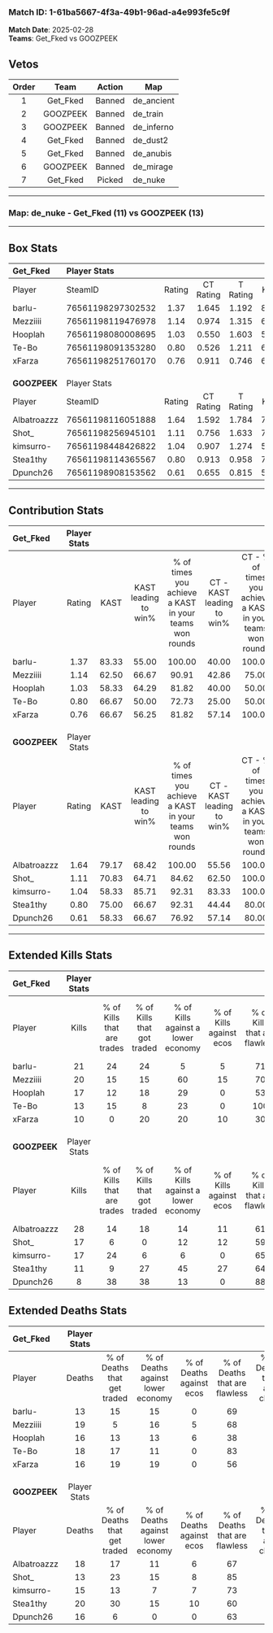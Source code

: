 ### Match ID: 1-61ba5667-4f3a-49b1-96ad-a4e993fe5c9f  
**Match Date**: 2025-02-28  
**Teams**: Get_Fked vs GOOZPEEK  

## Vetos  

| Order | Team | Action | Map |
| :---: | :--: | :----: | --- |
| 1 | Get_Fked | Banned | de_ancient |
| 2 | GOOZPEEK | Banned | de_train |
| 3 | GOOZPEEK | Banned | de_inferno |
| 4 | Get_Fked | Banned | de_dust2 |
| 5 | Get_Fked | Banned | de_anubis |
| 6 | GOOZPEEK | Banned | de_mirage |
| 7 | Get_Fked | Picked | de_nuke |

---  

### **Map**: de_nuke - Get_Fked (11) vs GOOZPEEK (13)  
---  

## Box Stats  

| **Get_Fked** | Player Stats      |        |           |          |       |       |       |         |        |      |     |
| :- | :- | :-: | :-: | :-: | :-: | :-: | :-: | :-: | :-: | :-: | :-: |
| Player       | SteamID           | Rating | CT Rating | T Rating | KAST  |  ADR  | Kills | Assists | Deaths | K/D  | HS% |
| barlu-       | 76561198297302532 |  1.37  |   1.645   |  1.192   | 83.33 | 72.7  |  21   |    1    |   13   | 1.62 | 61  |
| Mezziiii     | 76561198119476978 |  1.14  |   0.974   |  1.315   | 62.50 | 94.6  |  20   |    6    |   19   | 1.05 | 55  |
| Hooplah      | 76561198080008695 |  1.03  |   0.550   |  1.603   | 58.33 | 86.2  |  17   |    3    |   16   | 1.06 | 88  |
| Te-Bo        | 76561198091353280 |  0.80  |   0.526   |  1.211   | 66.67 | 55.3  |  13   |    2    |   18   | 0.72 | 30  |
| xFarza       | 76561198251760170 |  0.76  |   0.911   |  0.746   | 66.67 | 59.4  |  10   |    4    |   16   | 0.63 | 50  |
|              |                   |        |           |          |       |       |       |         |        |      |     |
|              |                   |        |           |          |       |       |       |         |        |      |     |
|              |                   |        |           |          |       |       |       |         |        |      |     |
| **GOOZPEEK** | Player Stats      |        |           |          |       |       |       |         |        |      |     |
| Player       | SteamID           | Rating | CT Rating | T Rating | KAST  |  ADR  | Kills | Assists | Deaths | K/D  | HS% |
| Albatroazzz  | 76561198116051888 |  1.64  |   1.592   |  1.784   | 79.17 | 116.0 |  28   |    4    |   18   | 1.56 | 53  |
| Shot_        | 76561198256945101 |  1.11  |   0.756   |  1.633   | 70.83 | 62.6  |  17   |    2    |   13   | 1.31 | 11  |
| kimsurro-    | 76561198448426822 |  1.04  |   0.907   |  1.274   | 58.33 | 79.4  |  17   |    5    |   15   | 1.13 | 64  |
| Stea1thy     | 76561198114365567 |  0.80  |   0.913   |  0.958   | 75.00 | 67.7  |  11   |    5    |   20   | 0.55 | 81  |
| Dpunch26     | 76561198908153562 |  0.61  |   0.655   |  0.815   | 58.33 | 50.6  |   8   |    6    |   16   | 0.50 | 62  |
---  

## Contribution Stats  

| **Get_Fked** | Player Stats |       |                      |                                                        |                           |                                                             |                          |                                                            |
| :- | :-: | :-: | :-: | :-: | :-: | :-: | :-: | :-: |
| Player       |    Rating    | KAST  | KAST leading to win% | % of times you achieve a KAST in your teams won rounds | CT - KAST leading to win% | CT - % of times you achieve a KAST in your teams won rounds | T - KAST leading to win% | T - % of times you achieve a KAST in your teams won rounds |
| barlu-       |     1.37     | 83.33 |        55.00         |                         100.00                         |           40.00           |                           100.00                            |          70.00           |                           100.00                           |
| Mezziiii     |     1.14     | 62.50 |        66.67         |                         90.91                          |           42.86           |                            75.00                            |          87.50           |                           100.00                           |
| Hooplah      |     1.03     | 58.33 |        64.29         |                         81.82                          |           40.00           |                            50.00                            |          77.78           |                           100.00                           |
| Te-Bo        |     0.80     | 66.67 |        50.00         |                         72.73                          |           25.00           |                            50.00                            |          75.00           |                           85.71                            |
| xFarza       |     0.76     | 66.67 |        56.25         |                         81.82                          |           57.14           |                           100.00                            |          55.56           |                           71.43                            |
|              |              |       |                      |                                                        |                           |                                                             |                          |                                                            |
|              |              |       |                      |                                                        |                           |                                                             |                          |                                                            |
|              |              |       |                      |                                                        |                           |                                                             |                          |                                                            |
| **GOOZPEEK** | Player Stats |       |                      |                                                        |                           |                                                             |                          |                                                            |
| Player       |    Rating    | KAST  | KAST leading to win% | % of times you achieve a KAST in your teams won rounds | CT - KAST leading to win% | CT - % of times you achieve a KAST in your teams won rounds | T - KAST leading to win% | T - % of times you achieve a KAST in your teams won rounds |
| Albatroazzz  |     1.64     | 79.17 |        68.42         |                         100.00                         |           55.56           |                           100.00                            |          80.00           |                           100.00                           |
| Shot_        |     1.11     | 70.83 |        64.71         |                         84.62                          |           62.50           |                           100.00                            |          66.67           |                           75.00                            |
| kimsurro-    |     1.04     | 58.33 |        85.71         |                         92.31                          |           83.33           |                           100.00                            |          87.50           |                           87.50                            |
| Stea1thy     |     0.80     | 75.00 |        66.67         |                         92.31                          |           44.44           |                            80.00                            |          88.89           |                           100.00                           |
| Dpunch26     |     0.61     | 58.33 |        66.67         |                         76.92                          |           57.14           |                            80.00                            |          75.00           |                           75.00                            |
---  

## Extended Kills Stats  

| **Get_Fked** | Player Stats |                            |                            |                                    |                         |                              |                                 |                                       |                    |           |
| :- | :-: | :-: | :-: | :-: | :-: | :-: | :-: | :-: | :-: | :-: |
| Player       |    Kills     | % of Kills that are trades | % of Kills that got traded | % of Kills against a lower economy | % of Kills against ecos | % of Kills that are flawless | % of Kills that are close duels | % of Kills that are assisted by flash | Pistol Round Kills | AWP Kills |
| barlu-       |      21      |             24             |             24             |                 5                  |            5            |              71              |                5                |                   5                   |         3          |     0     |
| Mezziiii     |      20      |             15             |             15             |                 60                 |           15            |              70              |               10                |                   0                   |         0          |     0     |
| Hooplah      |      17      |             12             |             18             |                 29                 |            0            |              53              |               12                |                   0                   |         5          |     0     |
| Te-Bo        |      13      |             15             |             8              |                 23                 |            0            |             100              |                0                |                   0                   |         2          |     8     |
| xFarza       |      10      |             0              |             20             |                 20                 |           10            |              30              |               20                |                   0                   |         0          |     2     |
|              |              |                            |                            |                                    |                         |                              |                                 |                                       |                    |           |
|              |              |                            |                            |                                    |                         |                              |                                 |                                       |                    |           |
|              |              |                            |                            |                                    |                         |                              |                                 |                                       |                    |           |
| **GOOZPEEK** | Player Stats |                            |                            |                                    |                         |                              |                                 |                                       |                    |           |
| Player       |    Kills     | % of Kills that are trades | % of Kills that got traded | % of Kills against a lower economy | % of Kills against ecos | % of Kills that are flawless | % of Kills that are close duels | % of Kills that are assisted by flash | Pistol Round Kills | AWP Kills |
| Albatroazzz  |      28      |             14             |             18             |                 14                 |           11            |              61              |               11                |                   0                   |         3          |     1     |
| Shot_        |      17      |             6              |             0              |                 12                 |           12            |              59              |                0                |                   0                   |         0          |     6     |
| kimsurro-    |      17      |             24             |             6              |                 6                  |            0            |              65              |                0                |                   6                   |         0          |     0     |
| Stea1thy     |      11      |             9              |             27             |                 45                 |           27            |              64              |               18                |                   0                   |         1          |     0     |
| Dpunch26     |      8       |             38             |             38             |                 13                 |            0            |              88              |                0                |                   0                   |         0          |     1     |
## Extended Deaths Stats  

| **Get_Fked** | Player Stats |                             |                                   |                          |                               |                            |                           |               |
| :- | :-: | :-: | :-: | :-: | :-: | :-: | :-: | :-: |
| Player       |    Deaths    | % of Deaths that get traded | % of Deaths against lower economy | % of Deaths against ecos | % of Deaths that are flawless | % of Deaths that are close | % of Deaths while blinded | Deaths to AWP |
| barlu-       |      13      |             15              |                15                 |            0             |              69               |             0              |             0             |       1       |
| Mezziiii     |      19      |              5              |                16                 |            5             |              68               |             5              |             5             |       2       |
| Hooplah      |      16      |             13              |                13                 |            6             |              38               |             6              |             0             |       3       |
| Te-Bo        |      18      |             17              |                11                 |            0             |              83               |             6              |             0             |       2       |
| xFarza       |      16      |             19              |                19                 |            0             |              56               |             13             |             0             |       0       |
|              |              |                             |                                   |                          |                               |                            |                           |               |
|              |              |                             |                                   |                          |                               |                            |                           |               |
|              |              |                             |                                   |                          |                               |                            |                           |               |
| **GOOZPEEK** | Player Stats |                             |                                   |                          |                               |                            |                           |               |
| Player       |    Deaths    | % of Deaths that get traded | % of Deaths against lower economy | % of Deaths against ecos | % of Deaths that are flawless | % of Deaths that are close | % of Deaths while blinded | Deaths to AWP |
| Albatroazzz  |      18      |             17              |                11                 |            6             |              67               |             17             |             0             |       0       |
| Shot_        |      13      |             23              |                15                 |            8             |              85               |             0              |             0             |       2       |
| kimsurro-    |      15      |             13              |                 7                 |            7             |              73               |             0              |             0             |       4       |
| Stea1thy     |      20      |             30              |                15                 |            10            |              60               |             20             |             5             |       2       |
| Dpunch26     |      16      |              6              |                 0                 |            0             |              63               |             0              |             0             |       2       |
